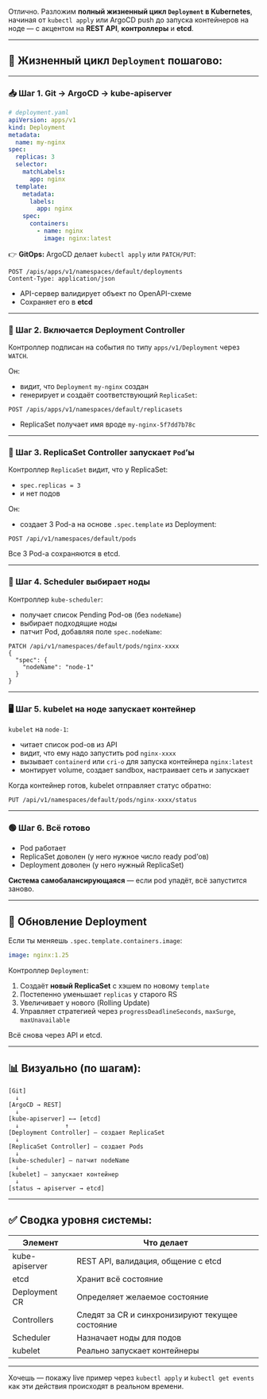 Отлично. Разложим **полный жизненный цикл `Deployment` в Kubernetes**, начиная от `kubectl apply` или ArgoCD push до запуска контейнеров на ноде — с акцентом на **REST API**, **контроллеры** и **etcd**.

---

## 🔄 Жизненный цикл `Deployment` пошагово:

---

### 📥 Шаг 1. Git → ArgoCD → kube-apiserver

```yaml
# deployment.yaml
apiVersion: apps/v1
kind: Deployment
metadata:
  name: my-nginx
spec:
  replicas: 3
  selector:
    matchLabels:
      app: nginx
  template:
    metadata:
      labels:
        app: nginx
    spec:
      containers:
        - name: nginx
          image: nginx:latest
```

👉 **GitOps:**
ArgoCD делает `kubectl apply` или `PATCH/PUT`:

```http
POST /apis/apps/v1/namespaces/default/deployments
Content-Type: application/json
```

* API-сервер валидирует объект по OpenAPI-схеме
* Сохраняет его в **etcd**

---

### 🔁 Шаг 2. Включается **Deployment Controller**

Контроллер подписан на события по типу `apps/v1/Deployment` через `WATCH`.

Он:

* видит, что `Deployment` `my-nginx` создан
* генерирует и создаёт соответствующий `ReplicaSet`:

```http
POST /apis/apps/v1/namespaces/default/replicasets
```

* ReplicaSet получает имя вроде `my-nginx-5f7dd7b78c`

---

### 🧠 Шаг 3. ReplicaSet Controller запускает `Pod`’ы

Контроллер `ReplicaSet` видит, что у ReplicaSet:

* `spec.replicas = 3`
* и нет подов

Он:

* создает 3 Pod-а на основе `.spec.template` из Deployment:

```http
POST /api/v1/namespaces/default/pods
```

Все 3 Pod-а сохраняются в etcd.

---

### 🧭 Шаг 4. Scheduler выбирает ноды

Контроллер `kube-scheduler`:

* получает список Pending Pod-ов (без `nodeName`)
* выбирает подходящие ноды
* патчит Pod, добавляя поле `spec.nodeName`:

```http
PATCH /api/v1/namespaces/default/pods/nginx-xxxx
{
  "spec": {
    "nodeName": "node-1"
  }
}
```

---

### 🖥️ Шаг 5. kubelet на ноде запускает контейнер

`kubelet` на `node-1`:

* читает список pod-ов из API
* видит, что ему надо запустить pod `nginx-xxxx`
* вызывает `containerd` или `cri-o` для запуска контейнера `nginx:latest`
* монтирует volume, создает sandbox, настраивает сеть и запускает

Когда контейнер готов, kubelet отправляет статус обратно:

```http
PUT /api/v1/namespaces/default/pods/nginx-xxxx/status
```

---

### 🟢 Шаг 6. Всё готово

* Pod работает
* ReplicaSet доволен (у него нужное число ready pod’ов)
* Deployment доволен (у него нужный ReplicaSet)

**Система самобалансирующаяся** — если pod упадёт, всё запустится заново.

---

## 📡 Обновление Deployment

Если ты меняешь `.spec.template.containers.image`:

```yaml
image: nginx:1.25
```

Контроллер `Deployment`:

1. Создаёт **новый ReplicaSet** с хэшем по новому `template`
2. Постепенно уменьшает `replicas` у старого RS
3. Увеличивает у нового (Rolling Update)
4. Управляет стратегией через `progressDeadlineSeconds`, `maxSurge`, `maxUnavailable`

Всё снова через API и etcd.

---

## 📊 Визуально (по шагам):

```text
[Git]
  ↓
[ArgoCD → REST]
  ↓
[kube-apiserver] ←→ [etcd]
  ↓             ↑
[Deployment Controller] — создает ReplicaSet
  ↓
[ReplicaSet Controller] — создает Pods
  ↓
[kube-scheduler] — патчит nodeName
  ↓
[kubelet] — запускает контейнер
  ↓
[status → apiserver → etcd]
```

---

## ✅ Сводка уровня системы:

| Элемент        | Что делает                                      |
| -------------- | ----------------------------------------------- |
| kube-apiserver | REST API, валидация, общение с etcd             |
| etcd           | Хранит всё состояние                            |
| Deployment CR  | Определяет желаемое состояние                   |
| Controllers    | Следят за CR и синхронизируют текущее состояние |
| Scheduler      | Назначает ноды для подов                        |
| kubelet        | Реально запускает контейнеры                    |

---

Хочешь — покажу live пример через `kubectl apply` и `kubectl get events` как эти действия происходят в реальном времени.
